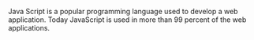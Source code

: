  Java Script is a popular programming language used to develop a web application. Today JavaScript is used in more than 99 percent of the web applications.